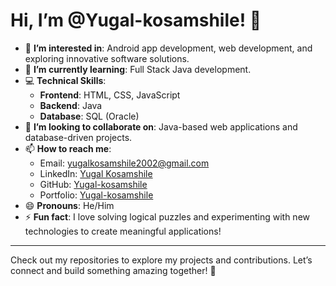 # Hi, I’m @Yugal-kosamshile! 👋

- 👀 **I’m interested in**: Android app development, web development, and exploring innovative software solutions.  
- 🌱 **I’m currently learning**: Full Stack Java development.  
- 💻 **Technical Skills**:  
  - **Frontend**: HTML, CSS, JavaScript  
  - **Backend**: Java  
  - **Database**: SQL (Oracle)  
- 💞️ **I’m looking to collaborate on**: Java-based web applications and database-driven projects.  
- 📫 **How to reach me**:  
  - Email: [yugalkosamshile2002@gmail.com](mailto:yugalkosamshile2002@gmail.com)  
  - LinkedIn: [Yugal Kosamshile](www.linkedin.com/in/yugal-kosamshile-02yk2002)  
  - GitHub: [Yugal-kosamshile](https://github.com/Yugal-kosamshile)
  - Portfolio: [Yugal-kosamshile](https://678d32ff9d60029d915b14b1--portfolio-yugalk.netlify.app/)  
- 😄 **Pronouns**: He/Him  
- ⚡ **Fun fact**: I love solving logical puzzles and experimenting with new technologies to create meaningful applications!

---
Check out my repositories to explore my projects and contributions. Let’s connect and build something amazing together! 🚀


<!---
Yugal-kosamshile/Yugal-kosamshile is a ✨ special ✨ repository because its `README.md` (this file) appears on your GitHub profile.
You can click the Preview link to take a look at your changes.
--->
